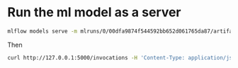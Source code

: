 
# Run the ml model as a server
```bash
mlflow models serve -m mlruns/0/00dfa9874f544592bb652d061765da87/artifacts/model_random_forest --no-conda
```

Then 

```bash
curl http://127.0.0.1:5000/invocations -H 'Content-Type: application/json' -d '{"inputs":[[1,1,1,1,0,1,1,1,0,1,1,1,0,0]]}'
```